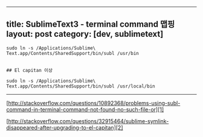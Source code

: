 
---
title: SublimeText3 - terminal command 맵핑
layout: post
category: [dev, sublimetext]
--- 

    sudo ln -s /Applications/Sublime\ Text.app/Contents/SharedSupport/bin/subl /usr/bin


    ## El capitan 이상

    sudo ln -s /Applications/Sublime\ Text.app/Contents/SharedSupport/bin/subl /usr/local/bin




---

[http://stackoverflow.com/questions/10892368/problems-using-subl-command-in-terminal-command-not-found-no-such-file-or][1]

[http://stackoverflow.com/questions/32915464/sublime-symlink-disappeared-after-upgrading-to-el-capitan][2]


[1]:http://stackoverflow.com/questions/10892368/problems-using-subl-command-in-terminal-command-not-found-no-such-file-or
[2]: http://stackoverflow.com/questions/32915464/sublime-symlink-disappeared-after-upgrading-to-el-capitan